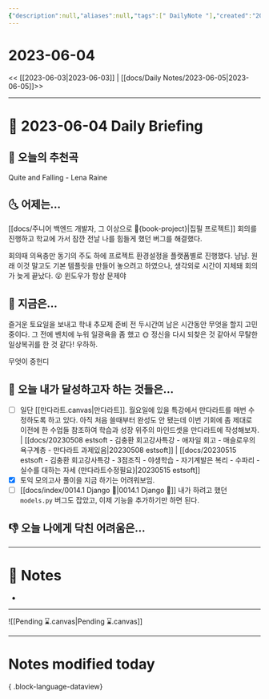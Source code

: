 ```yaml
---
{"description":null,"aliases":null,"tags":[" DailyNote "],"created":"2023-06-04T11:43:22","updated":"2023-07-15T21:30:20","title":"2023-06-04","dg-publish":true,"permalink":"/docs/Daily Notes/2023-06-04/","dgPassFrontmatter":true}
---
```



# 2023-06-04

<< [[2023-06-03\|2023-06-03]] | [[docs/Daily Notes/2023-06-05\|2023-06-05]]>>

---

# 📅 2023-06-04 Daily Briefing

## 🎵 오늘의 추천곡

Quite and Falling - Lena Raine

## 🌜 어제는...

[[docs/주니어 백엔드 개발자, 그 이상으로 🚀{book-project}\|집필 프로젝트]] 회의를 진행하고 학교에 가서 잠깐 전날 나를 힘들게 했던 버그를 해결했다. 

회의때 의욕충만 동기의 주도 하에 프로젝트 환경설정을 플랫폼별로 진행했다. 냠냠. 원래 이것 말고도 기본 템플릿을 만들어 놓으려고 하였으나, 생각외로 시간이 지체돼 회의가 늦게 끝났다. 😮 윈도우가 항상 문제야

## 🙌 지금은...

즐거운 토요일을 보내고 학내 추모제 준비 전 두시간여 남은 시간동안 무엇을 할지 고민중이다. 그 전에 벤치에 누워 일광욕을 좀 했고 🌞 정신을 다시 되찾은 것 같아서 무탈한 일상복귀를 한 것 같다! 우하하. 

무엇이 중헌디

## 🚀 오늘 내가 달성하고자 하는 것들은...

- [ ] 일단 [[만다라트.canvas|만다라트]]. 월요일에 있을 특강에서 만다라트를 매번 수정하도록 하고 있다. 아직 처음 쓸때부터 완성도 안 됐는데 이번 기회에 좀 제대로 이전에 한 수업들 참조하여 학습과 성장 위주의 마인드셋을 만다라트에 작성해보자. | [[docs/20230508 estsoft - 김충환 회고강사특강 - 애자일 회고 - 매슬로우의 욕구계층 - 만다라트 과제있음\|20230508 estsoft]] | [[docs/20230515 estsoft - 김충환 회고강사특강 - 3점조직 - 야생학습 - 자기계발은 복리 - 수파리 - 실수를 대하는 자세 {만다라트수정필요}\|20230515 estsoft]] 
- [x] 토익 모의고사 풀이을 지금 하기는 어려워보임. 
- [ ] [[docs/index/0014.1 Django 🎈\|0014.1 Django 🎈]] 내가 하려고 했던 `models.py` 버그도 잡았고, 이제 기능을 추가하기만 하면 된다.

## 👎 오늘 나에게 닥친 어려움은...

---

# 📝 Notes

- 

___

![[Pending ⌛.canvas\|Pending ⌛.canvas]]

---

# Notes modified today


{ .block-language-dataview}
